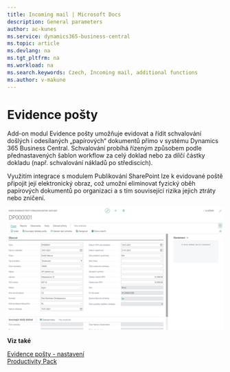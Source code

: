```yaml
---
title: Incoming mail | Microsoft Docs
description: General parameters
author: ac-kunes
ms.service: dynamics365-business-central
ms.topic: article
ms.devlang: na
ms.tgt_pltfrm: na
ms.workload: na
ms.search.keywords: Czech, Incoming mail, additional functions
ms.author: v-makune
---
```

# Evidence pošty

Add-on modul Evidence pošty umožňuje evidovat a řídit schvalování došlých i odesílaných „papírových“ dokumentů přímo v systému Dynamics 365 Business Central. Schvalování probíhá řízeným způsobem podle přednastavených šablon workflow za celý doklad nebo za dílčí částky dokladu (např. schvalování nákladů po střediscích). 

Využitím integrace s modulem Publikování SharePoint lze k evidované poště připojit její elektronický obraz, což umožní eliminovat fyzický oběh papírových dokumentů po organizaci a s tím související rizika jejich ztráty nebo zničení.

![Evidence pošty](media/incoming_mail.png "Evidence pošty")


**Viz také**

[Evidence pošty - nastavení](ac-incoming-mail-setup.md)  
[Productivity Pack](ac-productivity-pack.md)
